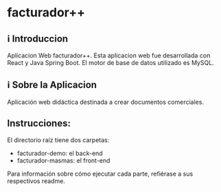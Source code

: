 # facturador++

## ℹ️ Introduccion
Aplicacion Web facturador++.  Esta aplicacion web fue desarrollada con React
y Java Spring Boot. El motor de base de datos utilizado es MySQL.

## ℹ️ Sobre la Aplicacion
Aplicación web didáctica destinada a crear documentos comerciales.

## Instrucciones:

El directorio raíz tiene dos carpetas:

* facturador-demo: el back-end
* facturador-masmas: el front-end

Para información sobre cómo ejecutar cada parte, refiérase a sus respectivos readme.
